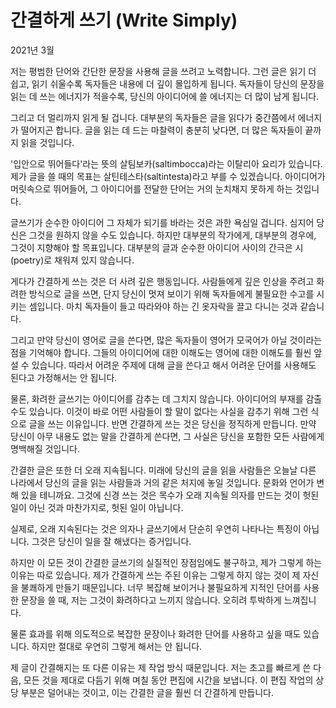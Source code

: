 # 간결하게 쓰기 (Write Simply)

2021년 3월

저는 평범한 단어와 간단한 문장을 사용해 글을 쓰려고 노력합니다.
그런 글은 읽기 더 쉽고, 읽기 쉬울수록 독자들은 내용에 더 깊이 몰입하게 됩니다. 독자들이 당신의 문장을 읽는 데 쓰는 에너지가 적을수록, 당신의 아이디어에 쓸 에너지는 더 많이 남게 됩니다.

그리고 더 멀리까지 읽게 될 겁니다. 대부분의 독자들은 글을 읽다가 중간쯤에서 에너지가 떨어지곤 합니다. 글을 읽는 데 드는 마찰력이 충분히 낮다면, 더 많은 독자들이 끝까지 읽을 것입니다.

'입안으로 뛰어들다'라는 뜻의 살팀보카(saltimbocca)라는 이탈리아 요리가 있습니다. 제가 글을 쓸 때의 목표는 살틴테스타(saltintesta)라고 부를 수 있겠습니다. 아이디어가 머릿속으로 뛰어들어, 그 아이디어를 전달한 단어는 거의 눈치채지 못하게 하는 것입니다.

글쓰기가 순수한 아이디어 그 자체가 되기를 바라는 것은 과한 욕심일 겁니다. 심지어 당신은 그것을 원하지 않을 수도 있습니다. 하지만 대부분의 작가에게, 대부분의 경우에, 그것이 지향해야 할 목표입니다. 대부분의 글과 순수한 아이디어 사이의 간극은 시(poetry)로 채워져 있지 않습니다.

게다가 간결하게 쓰는 것은 더 사려 깊은 행동입니다. 사람들에게 깊은 인상을 주려고 화려한 방식으로 글을 쓰면, 단지 당신이 멋져 보이기 위해 독자들에게 불필요한 수고를 시키는 셈입니다. 마치 독자들이 들고 따라와야 하는 긴 옷자락을 끌고 다니는 것과 같습니다.

그리고 만약 당신이 영어로 글을 쓴다면, 많은 독자들이 영어가 모국어가 아닐 것이라는 점을 기억해야 합니다. 그들의 아이디어에 대한 이해도는 영어에 대한 이해도를 훨씬 앞설 수 있습니다. 따라서 어려운 주제에 대해 글을 쓴다고 해서 어려운 단어를 사용해도 된다고 가정해서는 안 됩니다.

물론, 화려한 글쓰기는 아이디어를 감추는 데 그치지 않습니다. 아이디어의 부재를 감출 수도 있습니다. 이것이 바로 어떤 사람들이 할 말이 없다는 사실을 감추기 위해 그런 식으로 글을 쓰는 이유입니다. 반면 간결하게 쓰는 것은 당신을 정직하게 만듭니다. 만약 당신이 아무 내용도 없는 말을 간결하게 쓴다면, 그 사실은 당신을 포함한 모든 사람에게 명백해질 것입니다.

간결한 글은 또한 더 오래 지속됩니다. 미래에 당신의 글을 읽을 사람들은 오늘날 다른 나라에서 당신의 글을 읽는 사람들과 거의 같은 처지에 놓일 것입니다. 문화와 언어가 변해 있을 테니까요. 그것에 신경 쓰는 것은 목수가 오래 지속될 의자를 만드는 것이 헛된 일이 아닌 것과 마찬가지로, 헛된 일이 아닙니다.

실제로, 오래 지속된다는 것은 의자나 글쓰기에서 단순히 우연히 나타나는 특징이 아닙니다. 그것은 당신이 일을 잘 해냈다는 증거입니다.

하지만 이 모든 것이 간결한 글쓰기의 실질적인 장점임에도 불구하고, 제가 그렇게 하는 이유는 따로 있습니다. 제가 간결하게 쓰는 주된 이유는 그렇게 하지 않는 것이 제 자신을 불쾌하게 만들기 때문입니다. 너무 복잡해 보이거나 불필요하게 지적인 단어를 사용한 문장을 쓸 때, 저는 그것이 화려하다고 느끼지 않습니다. 오히려 투박하게 느껴집니다.

물론 효과를 위해 의도적으로 복잡한 문장이나 화려한 단어를 사용하고 싶을 때도 있습니다. 하지만 절대로 우연히 그렇게 해서는 안 됩니다.

제 글이 간결해지는 또 다른 이유는 제 작업 방식 때문입니다. 저는 초고를 빠르게 쓴 다음, 모든 것을 제대로 다듬기 위해 며칠 동안 편집에 시간을 보냅니다. 이 편집 작업의 상당 부분은 덜어내는 것이고, 이는 간결한 글을 훨씬 더 간결하게 만듭니다.